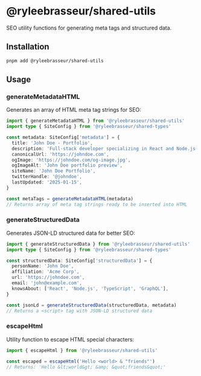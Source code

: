 # @ryleebrasseur/shared-utils

SEO utility functions for generating meta tags and structured data.

## Installation

```bash
pnpm add @ryleebrasseur/shared-utils
```

## Usage

### generateMetadataHTML

Generates an array of HTML meta tag strings for SEO:

```typescript
import { generateMetadataHTML } from '@ryleebrasseur/shared-utils'
import type { SiteConfig } from '@ryleebrasseur/shared-types'

const metadata: SiteConfig['metadata'] = {
  title: 'John Doe - Portfolio',
  description: 'Full-stack developer specializing in React and Node.js',
  canonicalUrl: 'https://johndoe.com',
  ogImage: 'https://johndoe.com/og-image.jpg',
  ogImageAlt: 'John Doe portfolio preview',
  siteName: 'John Doe Portfolio',
  twitterHandle: '@johndoe',
  lastUpdated: '2025-01-15',
}

const metaTags = generateMetadataHTML(metadata)
// Returns array of meta tag strings ready to be inserted into HTML
```

### generateStructuredData

Generates JSON-LD structured data for better SEO:

```typescript
import { generateStructuredData } from '@ryleebrasseur/shared-utils'
import type { SiteConfig } from '@ryleebrasseur/shared-types'

const structuredData: SiteConfig['structuredData'] = {
  personName: 'John Doe',
  affiliation: 'Acme Corp',
  url: 'https://johndoe.com',
  email: 'john@example.com',
  knowsAbout: ['React', 'Node.js', 'TypeScript', 'GraphQL'],
}

const jsonLd = generateStructuredData(structuredData, metadata)
// Returns a <script> tag with JSON-LD structured data
```

### escapeHtml

Utility function to escape HTML special characters:

```typescript
import { escapeHtml } from '@ryleebrasseur/shared-utils'

const escaped = escapeHtml('Hello <world> & "friends"')
// Returns: 'Hello &lt;world&gt; &amp; &quot;friends&quot;'
```
